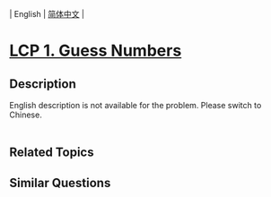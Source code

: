 
| English | [简体中文](README.md) |

# [LCP 1. Guess Numbers](https://leetcode-cn.com/problems/guess-numbers/)

## Description

<p>English description is not available for the problem. Please switch to Chinese.<br />
&nbsp;</p>

## Related Topics



## Similar Questions


